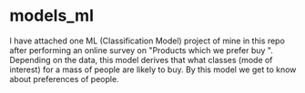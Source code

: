 # models_ml
I have attached one ML (Classification Model) project of mine in this repo after performing an online survey on "Products which we prefer buy ".
Depending on the data, this model derives that what classes (mode of interest) for a mass of people are likely to buy. By this model we get to know about preferences of people.
